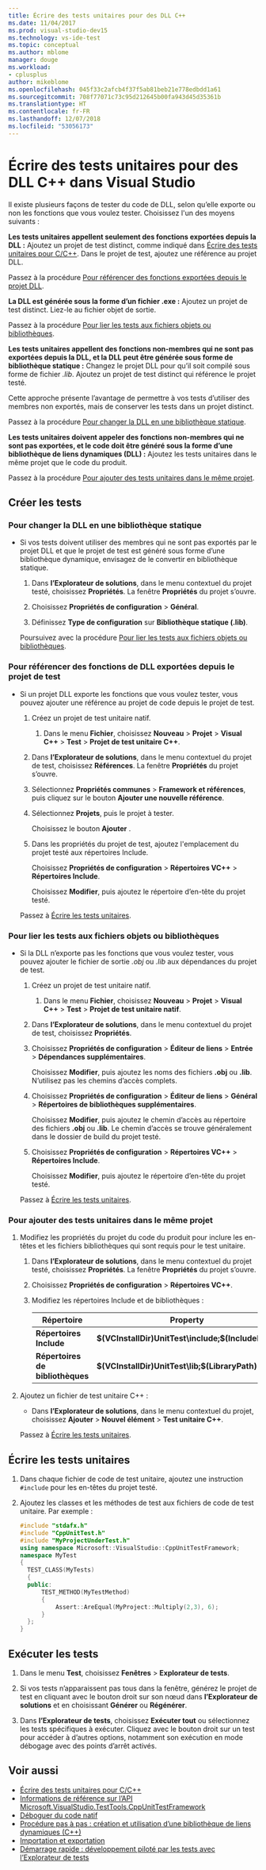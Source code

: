 ```yaml
---
title: Écrire des tests unitaires pour des DLL C++
ms.date: 11/04/2017
ms.prod: visual-studio-dev15
ms.technology: vs-ide-test
ms.topic: conceptual
ms.author: mblome
manager: douge
ms.workload:
- cplusplus
author: mikeblome
ms.openlocfilehash: 045f33c2afcb4f37f5ab81beb21e778edbdd1a61
ms.sourcegitcommit: 708f77071c73c95d212645b00fa943d45d35361b
ms.translationtype: HT
ms.contentlocale: fr-FR
ms.lasthandoff: 12/07/2018
ms.locfileid: "53056173"
---
```

# <a name="write-unit-tests-for-c-dlls-in-visual-studio"></a>Écrire des tests unitaires pour des DLL C++ dans Visual Studio

 Il existe plusieurs façons de tester du code de DLL, selon qu’elle exporte ou non les fonctions que vous voulez tester. Choisissez l'un des moyens suivants :

 **Les tests unitaires appellent seulement des fonctions exportées depuis la DLL :** Ajoutez un projet de test distinct, comme indiqué dans [Écrire des tests unitaires pour C/C++](writing-unit-tests-for-c-cpp.md). Dans le projet de test, ajoutez une référence au projet DLL.

 Passez à la procédure [Pour référencer des fonctions exportées depuis le projet DLL](#projectRef).

 **La DLL est générée sous la forme d’un fichier .exe :** Ajoutez un projet de test distinct. Liez-le au fichier objet de sortie.

 Passez à la procédure [Pour lier les tests aux fichiers objets ou bibliothèques](#objectRef).

 **Les tests unitaires appellent des fonctions non-membres qui ne sont pas exportées depuis la DLL, et la DLL peut être générée sous forme de bibliothèque statique :** Changez le projet DLL pour qu’il soit compilé sous forme de fichier *.lib*. Ajoutez un projet de test distinct qui référence le projet testé.

 Cette approche présente l’avantage de permettre à vos tests d’utiliser des membres non exportés, mais de conserver les tests dans un projet distinct.

 Passez à la procédure [Pour changer la DLL en une bibliothèque statique](#staticLink).

 **Les tests unitaires doivent appeler des fonctions non-membres qui ne sont pas exportées, et le code doit être généré sous la forme d’une bibliothèque de liens dynamiques (DLL) :** Ajoutez les tests unitaires dans le même projet que le code du produit.

 Passez à la procédure [Pour ajouter des tests unitaires dans le même projet](#sameProject).

## <a name="create-the-tests"></a>Créer les tests

###  <a name="staticLink"></a> Pour changer la DLL en une bibliothèque statique

- Si vos tests doivent utiliser des membres qui ne sont pas exportés par le projet DLL et que le projet de test est généré sous forme d’une bibliothèque dynamique, envisagez de le convertir en bibliothèque statique.

  1.  Dans **l’Explorateur de solutions**, dans le menu contextuel du projet testé, choisissez **Propriétés**. La fenêtre **Propriétés** du projet s’ouvre.

  2.  Choisissez **Propriétés de configuration** > **Général**.

  3.  Définissez **Type de configuration** sur **Bibliothèque statique (.lib)**.

  Poursuivez avec la procédure [Pour lier les tests aux fichiers objets ou bibliothèques](#objectRef).

###  <a name="projectRef"></a> Pour référencer des fonctions de DLL exportées depuis le projet de test

- Si un projet DLL exporte les fonctions que vous voulez tester, vous pouvez ajouter une référence au projet de code depuis le projet de test.

  1.  Créez un projet de test unitaire natif.

      1.  Dans le menu **Fichier**, choisissez **Nouveau** > **Projet** > **Visual C++** > **Test** > **Projet de test unitaire C++**.

  2.  Dans **l’Explorateur de solutions**, dans le menu contextuel du projet de test, choisissez **Références**. La fenêtre **Propriétés** du projet s’ouvre.

  3.  Sélectionnez **Propriétés communes** > **Framework et références**, puis cliquez sur le bouton **Ajouter une nouvelle référence**.

  4.  Sélectionnez **Projets**, puis le projet à tester.

       Choisissez le bouton **Ajouter** .

  5.  Dans les propriétés du projet de test, ajoutez l'emplacement du projet testé aux répertoires Include.

       Choisissez **Propriétés de configuration** > **Répertoires VC++** > **Répertoires Include**.

       Choisissez **Modifier**, puis ajoutez le répertoire d’en-tête du projet testé.

  Passez à [Écrire les tests unitaires](#addTests).

###  <a name="objectRef"></a> Pour lier les tests aux fichiers objets ou bibliothèques

- Si la DLL n’exporte pas les fonctions que vous voulez tester, vous pouvez ajouter le fichier de sortie *.obj* ou *.lib* aux dépendances du projet de test.

  1.  Créez un projet de test unitaire natif.

      1.  Dans le menu **Fichier**, choisissez **Nouveau** > **Projet** > **Visual C++** > **Test** > **Projet de test unitaire natif**.

  2.  Dans **l’Explorateur de solutions**, dans le menu contextuel du projet de test, choisissez **Propriétés**.

  3.  Choisissez **Propriétés de configuration** > **Éditeur de liens** > **Entrée** > **Dépendances supplémentaires**.

       Choisissez **Modifier**, puis ajoutez les noms des fichiers **.obj** ou **.lib**. N’utilisez pas les chemins d’accès complets.

  4.  Choisissez **Propriétés de configuration** > **Éditeur de liens** > **Général** > **Répertoires de bibliothèques supplémentaires**.

       Choisissez **Modifier**, puis ajoutez le chemin d’accès au répertoire des fichiers **.obj** ou **.lib**. Le chemin d’accès se trouve généralement dans le dossier de build du projet testé.

  5.  Choisissez **Propriétés de configuration** > **Répertoires VC++** > **Répertoires Include**.

       Choisissez **Modifier**, puis ajoutez le répertoire d’en-tête du projet testé.

  Passez à [Écrire les tests unitaires](#addTests).

###  <a name="sameProject"></a> Pour ajouter des tests unitaires dans le même projet

1. Modifiez les propriétés du projet du code du produit pour inclure les en-têtes et les fichiers bibliothèques qui sont requis pour le test unitaire.

   1.  Dans **l’Explorateur de solutions**, dans le menu contextuel du projet testé, choisissez **Propriétés**. La fenêtre **Propriétés** du projet s’ouvre.

   2.  Choisissez **Propriétés de configuration** > **Répertoires VC++**.

   3.  Modifiez les répertoires Include et de bibliothèques :

       |Répertoire|Property|
       |-|-|
       |**Répertoires Include** | **$(VCInstallDir)UnitTest\include;$(IncludePath)**|
       |**Répertoires de bibliothèques** | **$(VCInstallDir)UnitTest\lib;$(LibraryPath)**|

2. Ajoutez un fichier de test unitaire C++ :

   -   Dans **l’Explorateur de solutions**, dans le menu contextuel du projet, choisissez **Ajouter** > **Nouvel élément** > **Test unitaire C++**.

   Passez à [Écrire les tests unitaires](#addTests).

##  <a name="addTests"></a> Écrire les tests unitaires

1.  Dans chaque fichier de code de test unitaire, ajoutez une instruction `#include` pour les en-têtes du projet testé.

2.  Ajoutez les classes et les méthodes de test aux fichiers de code de test unitaire. Par exemple :

    ```cpp
    #include "stdafx.h"
    #include "CppUnitTest.h"
    #include "MyProjectUnderTest.h"
    using namespace Microsoft::VisualStudio::CppUnitTestFramework;
    namespace MyTest
    {
      TEST_CLASS(MyTests)
      {
      public:
          TEST_METHOD(MyTestMethod)
          {
              Assert::AreEqual(MyProject::Multiply(2,3), 6);
          }
      };
    }
    ```

## <a name="run-the-tests"></a>Exécuter les tests

1.  Dans le menu **Test**, choisissez **Fenêtres** > **Explorateur de tests**.

1. Si vos tests n’apparaissent pas tous dans la fenêtre, générez le projet de test en cliquant avec le bouton droit sur son nœud dans **l’Explorateur de solutions** et en choisissant **Générer** ou **Régénérer**.

1.  Dans **l’Explorateur de tests**, choisissez **Exécuter tout** ou sélectionnez les tests spécifiques à exécuter. Cliquez avec le bouton droit sur un test pour accéder à d’autres options, notamment son exécution en mode débogage avec des points d’arrêt activés.

## <a name="see-also"></a>Voir aussi

- [Écrire des tests unitaires pour C/C++](writing-unit-tests-for-c-cpp.md)
- [Informations de référence sur l’API Microsoft.VisualStudio.TestTools.CppUnitTestFramework](../test/microsoft-visualstudio-testtools-cppunittestframework-api-reference.md)
- [Déboguer du code natif](../debugger/debugging-native-code.md)
- [Procédure pas à pas : création et utilisation d’une bibliothèque de liens dynamiques (C++)](/cpp/build/walkthrough-creating-and-using-a-dynamic-link-library-cpp)
- [Importation et exportation](/cpp/build/importing-and-exporting)
- [Démarrage rapide : développement piloté par les tests avec l’Explorateur de tests](../test/quick-start-test-driven-development-with-test-explorer.md)
